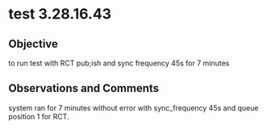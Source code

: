 # test 3.28.16.43
## Objective 

to run test with RCT pub;ish and sync frequency 45s for 7 minutes

## Observations and Comments
system ran for 7 minutes without error with sync_frequency 45s and queue position 1 for RCT.


